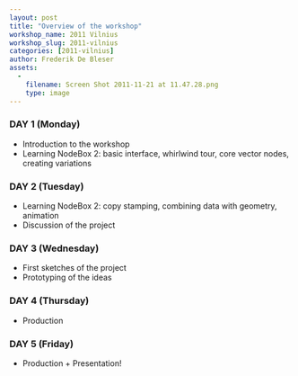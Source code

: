 ```yaml
---
layout: post
title: "Overview of the workshop"
workshop_name: 2011 Vilnius
workshop_slug: 2011-vilnius
categories: [2011-vilnius]
author: Frederik De Bleser
assets:
  -
    filename: Screen Shot 2011-11-21 at 11.47.28.png
    type: image
---
```


<h3>DAY 1 (Monday)</h3>
<ul><li>Introduction to the workshop</li><li>Learning NodeBox 2: basic interface, whirlwind tour, core vector nodes, creating variations</li></ul><p></p>

<h3>DAY 2 (Tuesday)</h3>
<ul><li>Learning NodeBox 2: copy stamping, combining data with geometry, animation</li><li>Discussion of the project</li></ul><p></p>

<h3>DAY 3 (Wednesday)</h3>
<ul><li>First sketches of the project</li><li>Prototyping of the ideas</li></ul><p></p>

<h3>DAY 4 (Thursday)</h3>
<ul><li>Production</li></ul><p></p>

<h3>DAY 5 (Friday)</h3>
<ul><li>Production + Presentation!</li></ul><p></p>
